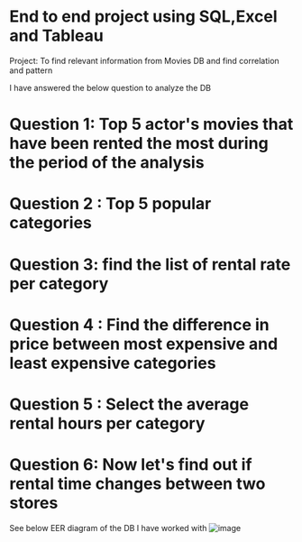 # End to end project using SQL,Excel and Tableau 
Project: To find relevant information from Movies DB and find correlation and pattern

I have answered the below question to analyze the DB 
# Question 1: Top 5 actor's movies that have been rented the most during the period of the analysis 
# Question 2 : Top 5 popular categories 
# Question 3: find the list of rental rate per category
# Question 4 : Find the difference in price between most expensive and least expensive categories 
# Question 5 : Select the average rental hours per category 
# Question 6: Now let's find out if rental time changes between two stores

See below EER diagram of the DB I have worked with
![image](https://user-images.githubusercontent.com/124199213/223579975-57511595-48a9-41c0-8bb2-c3f93982da36.png)
